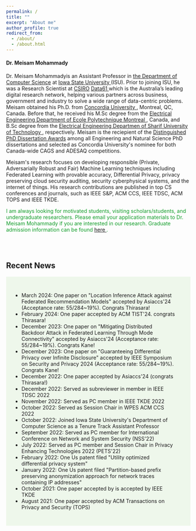 ```yaml
---
permalink: /
title: ""
excerpt: "About me"
author_profile: true
redirect_from: 
  - /about/
  - /about.html
---
```


<h4 class="desktop-title">Dr. Meisam Mohammady</h4>
<p><span class="mobile-title">Dr. Meisam Mohammady</span>is an Assistant Professor in <a href="https://www.cs.iastate.edu">the Department of Computer Science</a> at <a href="https://www.iastate.edu">Iowa State University </a> (ISU). Prior to joining ISU, he was a Research Scientist at <a href="https://www.csiro.au/en/">CSIRO</a> <a href=" https://data61.csiro.au/">Data61 </a> which is the Australia’s leading digital research network, helping various partners across business, government and industry to solve a wide range of data-centric problems. Meisam obtained his Ph.D. from <a href="https://www.concordia.ca/ginacody/info-systems-eng.html"> Concordia University </a>, Montreal, QC, Canada. Before that, he received his M.Sc degree from the <a href="https://polymtl.ca/ge"> Electrical Engineering Department of Ecole Polytechnique Montreal </a>, Canada, and B.Sc degree from the <a href="https://www.ee.sharif.edu/en/"> Electrical Engineering Departmen of Sharif University of Technology </a>, respectively. Meisam is the reciepient of the  <a href="https://github.com/meisamcs/meisamcs.github.io/blob/master/Certificate.PNG"> Distinguished PhD Dissertation Awards</a> among all Engineering and Natural Science PhD dissertations and selected as Concordia University's nominee for both Canada-wide CAGS and ADESAQ competitions. 
</p>

<p>
Meisam's research focuses on developing responsible (Private, Adversarially Robust and Fair) Machine Learning techniques including Federated Learning with provable accuracy, Differential Privacy, privacy preserving cloud security auditing, security cyberphysical systems, and the internet of things. His research contributions are published in top CS conferences and journals, such as IEEE S&P, ACM CCS, IEEE TDSC, ACM TOPS and IEEE TKDE.
</p>


<p style="color: #109c28;"> I am always looking for motivated students, visiting scholars/students, and undergraduate researchers. Please email your application materials to Dr. Meisam Mohammady if you are interested in our research. Graduate admission information can be found <a href="https://www.cs.iastate.edu/computer-science-graduate-admissions"> here </a>.</p>

 <br>
  
 <br>
  
<h2>Recent News</h2>

  <ul class="blog-title-list" style="background: #eef7eb;padding: 3em">
  <li> March     2024: One paper on "Location Inference Attack against Federated Recommendation 
  Models" accepted by Asiaccs'24 (Acceptance rate: 55/284~19%). Congrats Thirasara! </li>
  <li> February  2024: One paper accepted by ACM TIST'24. congrats Thirasara! </li>
<li> December    2023: One paper on "Mitigating Distributed Backdoor Attack in Federated Learning 
  Through Mode Connectivity" accepted by Asiaccs'24 (Acceptance rate: 55/284~19%). Congrats Kane! </li>
  <li> December    2023: One paper on "Guaranteeing Differential Privacy over Infinite Disclosure" accepted by IEEE Symposium on Security and Privacy 2024 (Acceptance rate: 55/284~19%). Congrats Kane! </li>
  
  <li>December 2022: One paper accepted by Asiaccs'24 (congrats Thirasara!) </li>
  <li>December 2022: Served as subreviewer in  member in IEEE TDSC 2022</li>
  <li>November 2022: Served as PC member in IEEE TKDE 2022</li>
  <li>October 2022: Served as Session Chair in WPES ACM CCS 2022</li>
  <li>October 2022: Joined Iowa State University's Department of Computer Science as a Tenure Track Assistant Professor</li>
  <li>September 2022: Served as PC member for International Conference on Network and System Security (NSS'22)</li>
  <li>July 2022: Served as PC member and Session Chair in Privacy Enhancing Technologies 2022 (PETS'22) </li>
  <li>February 2022: One Us patent filed "Utility optimized differential privacy system"</li>
  <li>January 2022: One Us patent filed "Partition-based prefix preserving anonymization approach for network traces containing IP addresses"</li>
  <li>October 2021: One paper accepted by is accepted by IEEE TKDE</li>
  <li>August 2021: One paper accepted by ACM Transactions on Privacy and Security (TOPS)</li>


</ul>  

<!-- <h2>Recent Blog</h2>
{% include base_path %}
<!-- {% capture written_year %}'None'{% endcapture %}
{% for post in site.posts %}
  {% include recent-news-title.html %}
{% endfor %}
 -->
